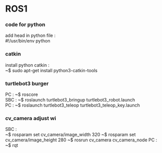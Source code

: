 # ROS1
### code for python
add head in python file :  
#!/usr/bin/env python  
### catkin
install python catkin :   
~$ sudo apt-get install python3-catkin-tools  
### turtlebot3 burger
PC : ~$ roscore  
SBC : ~$ roslaunch turtlebot3_bringup turtlebot3_robot.launch  
PC : ~$ roslaunch turtlebot3_teleop turtlebot3_teleop_key.launch  
### cv_camera adjust wi
SBC :  
~$ rosparam set cv_camera/image_width 320
~$ rosparam set cv_camera/image_height 280
~$ rosrun cv_camera cv_camera_node
PC : ~$ rqt   
